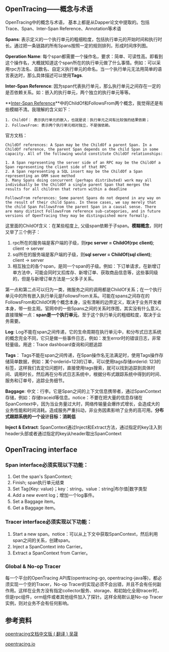 ## OpenTracing——概念与术语
OpenTracing中的概念与术语， 基本上都是从Dapper论文中提取的。包括Trace、Span、Inter-Span Reference、Annotation等术语

**Spans**: 表示定义的一个执行单元的粗细粒度，包括执行单元的开始时间和执行时长。通过把一条链路的所有Spans按照一定的规则排列，形成时间序列图。

**Operation Name**: 每个span都需要一个操作名，要求：简单、可读性高。即看到这个操作名，大概就知道这个span所在的执行单元做了什么事情。例如：可以采用rpc方法名、函数名、自定义执行单元的命名。当一个执行单元无法用简单的语言表达时，那么具体描述可以使用**Tags**. 

**Inter-Span Reference**: 因为span代表执行单元，那么执行单元之间存在一定的是否依赖关系。如：嵌入的执行单元，两个独立的执行单元等等。

**[Inter-Span Reference](https://github.com/opentracing/specification/blob/master/specification.md)**中的ChildOf和FollowsFrom两个概念，我觉得还是有些模糊不清。我理解的含义如下：

```shell
1. ChildOf： 表示执行单元的嵌入，也就是说：执行单元之间有比较强的结果依赖；
2. FollowsFrom: 表示两个执行单元相对独立，不是强依赖。
```

官方文档：

```shell
ChildOf references: A Span may be the ChildOf a parent Span. In a ChildOf reference, the parent Span depends on the child Span in some capacity. All of the following would constitute ChildOf relationships:

1. A Span representing the server side of an RPC may be the ChildOf a Span representing the client side of that RPC
2. A Span representing a SQL insert may be the ChildOf a Span representing an ORM save method
3. Many Spans doing concurrent (perhaps distributed) work may all individually be the ChildOf a single parent Span that merges the results for all children that return within a deadline

FollowsFrom references: Some parent Spans do not depend in any way on the result of their child Spans. In these cases, we say merely that the child Span FollowsFrom the parent Span in a causal sense. There are many distinct FollowsFrom reference sub-categories, and in future versions of OpenTracing they may be distinguished more formally.
```
这里面的ChildOf含义：在某些程度上, 父级span依赖于子span。**模糊概念**，同时又举了三个例子：

1. rpc所在的服务端是客户端的子级，则**rpc server = ChildOf(rpc client)**; client -> server
2. sql所在的服务端是客户端的子级，则**sql server = ChildOf(sql client)**; client -> server
3. 相互独立的各个span，是同一个span的子级。例如：下订单请求，在新增订单方法中，可能会同时又扣库存、新增订单、获取商品信息等，这些事同级的，但是与新增订单方法是一父多子关系。

第一点和第二点可以归为一类，微服务之间的调用都是ChildOf关系；在一个执行单元中的所有嵌入执行单元是FollowsFrom关系。可能在spans之间存在的FollowsFrom和ChildOf两个概念本身，没有清晰的边界定义，取决于业务开发者本身，带一些主观。官网中的一些Spans之间的关系时序图，其实没有什么意义。直接理解一点：**span是一个执行单元**，至于这个执行单元的粗细粒度，取决于业务需要。

**Log**: Log不能在span之间传递，它的生命周期在执行单元中，和分布式日志系统的概念完全不同，它只是做一些事件日志，例如：发生error时的错误日志，非常轻量级。用途：Trace dashboard查询和问题追踪

**Tags**： Tags不能在span之间传递，在Span操作名无法满足时，使用Tags操作存储简单数据，例如：某个orderid=123的订单，可以使用tags存储orderid: 123的标签，这样我们去定位问题时，直接使用tags搜索，就可以找到追踪到具体时间、调用时长，然后再在分布式日志系统中，根据分布式跟踪系统中得到的时间、服务和订单号，追踪业务细节。

**Baggage**: 中文：行李。它是Span之间的上下文信息携带者，通过SpanContext存储，例如：存储traceid等信息。notice：不要在把大量的信息存储在SpanContext中，因为当业务量过大时，网络传输量会爆炸式增长，会造成大的业务性能和时间消耗。造成服务严重抖动，非业务因素影响了业务的高可用。**分布式跟踪系统的一个设计目标：消耗低**

**Inject & Extract**: SpanContext通过Inject和Extract方法，通过指定的key注入到header头部或者通过指定的key从header取出SpanContext

## OpenTracing interface
### Span interface必须实现以下功能：

1. Get the span's SpanContext;
2. Finish; span执行单元结束
3. Set Tag{Key: value}；key：string，value：string|布尔值|数字类型
4. Add a new event log；增加一个log事件。
5. Set a Baggage item。
6. Get a Baggage item。

### Tracer interface必须实现以下功能：

1. Start a new span。notice：可以从上下文中获取SpanContext，然后利用span之间的关系，创建span。
2. Inject a SpanContext into Carrier。 
3. Extract a SpanContext from Carrier。

### Global & No-op Tracer
每一个平台的OpenTracing API库(opentracing-go, opentracing-java等)，都必须实现一个空的Tracer，No-op Tracer的实现必须不会出错，并且不会有任何副作用。这样在业务方没有指定collector服务、storage、和初始化全局tracer时，但是rpc组件，orm组件或者其他组件加入了探针。这样全局默认是No-op Tracer实例，则对业务不会有任何影响。

## 参考资料

[opentracing文档中文版 ( 翻译 ) 吴晟](https://wu-sheng.gitbooks.io/opentracing-io/content/)

[opentracing.io](https://github.com/opentracing/specification/blob/master/specification.md)
